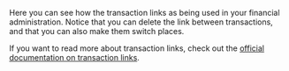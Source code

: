 Here you can see how the transaction links as being used in your financial administration. Notice that you can delete the link between transactions, and that you can also make them switch places.

If you want to read more about transaction links, check out the [official documentation on transaction links](https://docs.firefly-iii.org/advanced-concepts/links).